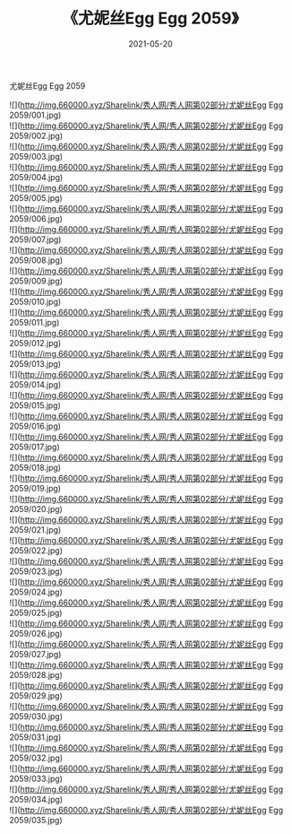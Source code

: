 ﻿---
layout: post
title:  《尤妮丝Egg Egg 2059》
date:   2021-05-20
img: http://img.660000.xyz/Sharelink/秀人网/秀人网第02部分/尤妮丝Egg Egg 2059/000.jpg
categories: [美女, 清纯, 唯美]
---

尤妮丝Egg Egg 2059

  ![](http://img.660000.xyz/Sharelink/秀人网/秀人网第02部分/尤妮丝Egg Egg 2059/001.jpg) <br> ![](http://img.660000.xyz/Sharelink/秀人网/秀人网第02部分/尤妮丝Egg Egg 2059/002.jpg) <br> ![](http://img.660000.xyz/Sharelink/秀人网/秀人网第02部分/尤妮丝Egg Egg 2059/003.jpg) <br> ![](http://img.660000.xyz/Sharelink/秀人网/秀人网第02部分/尤妮丝Egg Egg 2059/004.jpg) <br> ![](http://img.660000.xyz/Sharelink/秀人网/秀人网第02部分/尤妮丝Egg Egg 2059/005.jpg) <br> ![](http://img.660000.xyz/Sharelink/秀人网/秀人网第02部分/尤妮丝Egg Egg 2059/006.jpg) <br> ![](http://img.660000.xyz/Sharelink/秀人网/秀人网第02部分/尤妮丝Egg Egg 2059/007.jpg) <br> ![](http://img.660000.xyz/Sharelink/秀人网/秀人网第02部分/尤妮丝Egg Egg 2059/008.jpg) <br> ![](http://img.660000.xyz/Sharelink/秀人网/秀人网第02部分/尤妮丝Egg Egg 2059/009.jpg) <br> ![](http://img.660000.xyz/Sharelink/秀人网/秀人网第02部分/尤妮丝Egg Egg 2059/010.jpg) <br> ![](http://img.660000.xyz/Sharelink/秀人网/秀人网第02部分/尤妮丝Egg Egg 2059/011.jpg) <br> ![](http://img.660000.xyz/Sharelink/秀人网/秀人网第02部分/尤妮丝Egg Egg 2059/012.jpg) <br> ![](http://img.660000.xyz/Sharelink/秀人网/秀人网第02部分/尤妮丝Egg Egg 2059/013.jpg) <br> ![](http://img.660000.xyz/Sharelink/秀人网/秀人网第02部分/尤妮丝Egg Egg 2059/014.jpg) <br> ![](http://img.660000.xyz/Sharelink/秀人网/秀人网第02部分/尤妮丝Egg Egg 2059/015.jpg) <br> ![](http://img.660000.xyz/Sharelink/秀人网/秀人网第02部分/尤妮丝Egg Egg 2059/016.jpg) <br> ![](http://img.660000.xyz/Sharelink/秀人网/秀人网第02部分/尤妮丝Egg Egg 2059/017.jpg) <br> ![](http://img.660000.xyz/Sharelink/秀人网/秀人网第02部分/尤妮丝Egg Egg 2059/018.jpg) <br> ![](http://img.660000.xyz/Sharelink/秀人网/秀人网第02部分/尤妮丝Egg Egg 2059/019.jpg) <br> ![](http://img.660000.xyz/Sharelink/秀人网/秀人网第02部分/尤妮丝Egg Egg 2059/020.jpg) <br> ![](http://img.660000.xyz/Sharelink/秀人网/秀人网第02部分/尤妮丝Egg Egg 2059/021.jpg) <br> ![](http://img.660000.xyz/Sharelink/秀人网/秀人网第02部分/尤妮丝Egg Egg 2059/022.jpg) <br> ![](http://img.660000.xyz/Sharelink/秀人网/秀人网第02部分/尤妮丝Egg Egg 2059/023.jpg) <br> ![](http://img.660000.xyz/Sharelink/秀人网/秀人网第02部分/尤妮丝Egg Egg 2059/024.jpg) <br> ![](http://img.660000.xyz/Sharelink/秀人网/秀人网第02部分/尤妮丝Egg Egg 2059/025.jpg) <br> ![](http://img.660000.xyz/Sharelink/秀人网/秀人网第02部分/尤妮丝Egg Egg 2059/026.jpg) <br> ![](http://img.660000.xyz/Sharelink/秀人网/秀人网第02部分/尤妮丝Egg Egg 2059/027.jpg) <br> ![](http://img.660000.xyz/Sharelink/秀人网/秀人网第02部分/尤妮丝Egg Egg 2059/028.jpg) <br> ![](http://img.660000.xyz/Sharelink/秀人网/秀人网第02部分/尤妮丝Egg Egg 2059/029.jpg) <br> ![](http://img.660000.xyz/Sharelink/秀人网/秀人网第02部分/尤妮丝Egg Egg 2059/030.jpg) <br> ![](http://img.660000.xyz/Sharelink/秀人网/秀人网第02部分/尤妮丝Egg Egg 2059/031.jpg) <br> ![](http://img.660000.xyz/Sharelink/秀人网/秀人网第02部分/尤妮丝Egg Egg 2059/032.jpg) <br> ![](http://img.660000.xyz/Sharelink/秀人网/秀人网第02部分/尤妮丝Egg Egg 2059/033.jpg) <br> ![](http://img.660000.xyz/Sharelink/秀人网/秀人网第02部分/尤妮丝Egg Egg 2059/034.jpg) <br> ![](http://img.660000.xyz/Sharelink/秀人网/秀人网第02部分/尤妮丝Egg Egg 2059/035.jpg) <br>